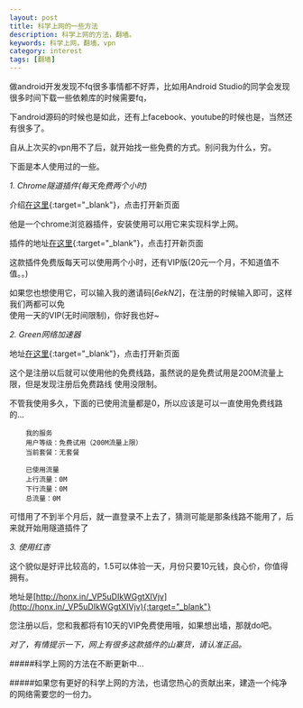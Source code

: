 ```yaml
---
layout: post
title: 科学上网的一些方法
description: 科学上网的方法，翻墙。
keywords: 科学上网，翻墙，vpn
category: interest
tags: [翻墙]
---
```


做android开发发现不fq很多事情都不好弄，比如用Android Studio的同学会发现很多时间下载一些依赖库的时候需要fq，

下android源码的时候也是如此，还有上facebook、youtube的时候也是，当然还有很多了。

自从上次买的vpn用不了后，就开始找一些免费的方式。别问我为什么，穷。

下面是本人使用过的一些。

 *1. Chrome隧道插件(每天免费两个小时)*
 
   介绍[在这里](http://chromecj.com/productivity/2015-04/419.html){:target="_blank"}，点击打开新页面

   他是一个chrome浏览器插件，安装使用可以用它来实现科学上网。

   插件的地址[在这里](http://chromecj.com/productivity/2015-04/419/download.html){:target="_blank"}，点击打开新页面

   这款插件免费版每天可以使用两个小时，还有VIP版(20元一个月，不知道值不值。。)

   如果您也想使用它，可以输入我的邀请码[*6ekN2*]，在注册的时候输入即可，这样我们两都可以免    
   使用一天的VIP(无时间限制)，你好我也好~
   
 *2. Green网络加速器* 
 
  地址[在这里](https://www.igreenjsq.co/){:target="_blank"}，点击打开新页面
  
  这个是注册以后就可以使用他的免费线路，虽然说的是免费试用是200M流量上限，但是发现注册后免费路线  使用没限制。
  
  不管我使用多久，下面的已使用流量都是0，所以应该是可以一直使用免费线路的...

        我的服务
        用户等级：免费试用（200M流量上限）
        当前套餐：无套餐

        已使用流量
        上行流量：0M
        下行流量：0M
        总流量：0M


可惜用了不到半个月后，就一直登录不上去了，猜测可能是那条线路不能用了，后来就开始用隧道插件了

 *3. 使用红杏* 
 
  这个貌似是好评比较高的，1.5可以体验一天，月份只要10元钱，良心价，你值得拥有。

  地址是[http://honx.in/_VP5uDIkWGgtXIVjv](http://honx.in/_VP5uDIkWGgtXIVjv){:target="_blank"}

  您注册以后，您和我都将有10天的VIP免费使用哦，如果想出墙，那就do吧。

  *对了，有情提示一下，网上有很多这款插件的山寨货，请认准正品。*

#####科学上网的方法在不断更新中...

#####如果您有更好的科学上网的方法，也请您热心的贡献出来，建造一个纯净的网络需要您的一份力。
